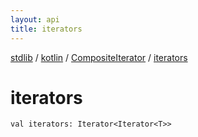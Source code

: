 ```yaml
---
layout: api
title: iterators
---
```

[stdlib](../../index.html) / [kotlin](../index.html) / [CompositeIterator](index.html) / [iterators](iterators.html)

# iterators

```
val iterators: Iterator<Iterator<T>>
```
